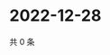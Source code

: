 # 2022-12-28

共 0 条

<!-- BEGIN WEIBO -->
<!-- 最后更新时间 Wed Dec 28 2022 18:14:37 GMT+0800 (China Standard Time) -->

<!-- END WEIBO -->
